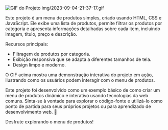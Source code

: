 ![GIF do Projeto](URL-do-seu-GIF)
img/2023-09-04-21-37-17.gif

Este projeto é um menu de produtos simples, criado usando HTML, CSS e JavaScript. Ele exibe uma lista de produtos, permite filtrar os produtos por categoria e apresenta informações detalhadas sobre cada item, incluindo imagem, título, preço e descrição.

Recursos principais:
- Filtragem de produtos por categoria.
- Exibição responsiva que se adapta a diferentes tamanhos de tela.
- Design limpo e moderno.

O GIF acima mostra uma demonstração interativa do projeto em ação, ilustrando como os usuários podem interagir com o menu de produtos. 

Este projeto foi desenvolvido como um exemplo básico de como criar um menu de produtos dinâmico e interativo usando tecnologias da web comuns. Sinta-se à vontade para explorar o código-fonte e utilizá-lo como ponto de partida para seus próprios projetos ou para aprendizado de desenvolvimento web. 🚀

Desfrute explorando o menu de produtos!
